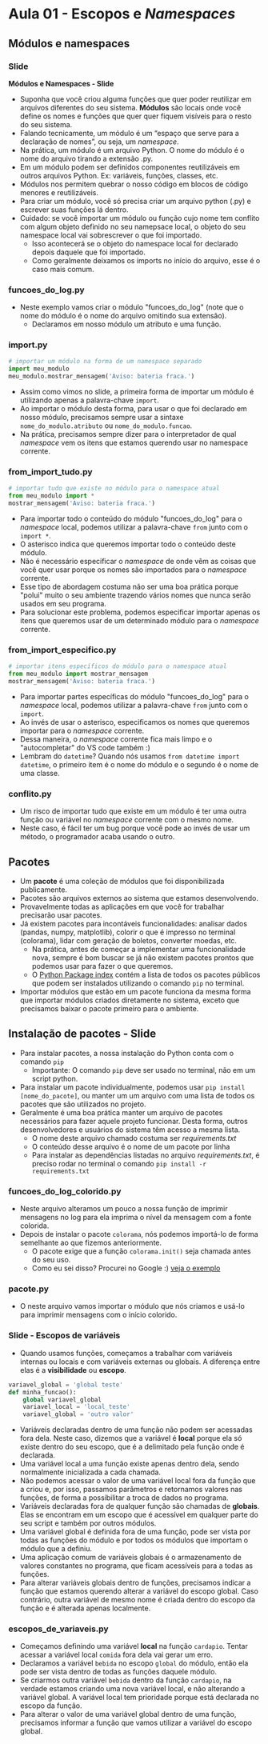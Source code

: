 # Aula 01 - Escopos e _Namespaces_

## Módulos e namespaces
### Slide
**Módulos e Namespaces - Slide**
* Suponha que você criou alguma funções que quer poder reutilizar em arquivos diferentes do seu sistema. **Módulos** são locais onde você define os nomes e funções que quer quer fiquem visíveis para o resto do seu sistema.
* Falando tecnicamente, um módulo é um “espaço que serve para a declaração de nomes”, ou seja, um _namespace_.
* Na prática, um módulo é um arquivo Python. O nome do módulo é o nome do arquivo tirando a extensão .py.
* Em um módulo podem ser definidos componentes reutilizáveis em outros arquivos Python. Ex: variáveis, funções, classes, etc.
* Módulos nos permitem quebrar o nosso código em blocos de código menores e reutilizáveis.
* Para criar um módulo, você só precisa criar um arquivo python (.py) e escrever suas funções lá dentro.
* Cuidado: se você importar um módulo ou função cujo nome tem conflito com algum objeto definido no seu namepsace local, o objeto do seu namespace local vai sobrescrever o que foi importado.
  * Isso acontecerá se o objeto do namespace local for declarado depois daquele que foi importado.
  * Como geralmente deixamos os imports no início do arquivo, esse é o caso mais comum.

### funcoes_do_log.py
* Neste exemplo vamos criar o módulo "funcoes_do_log" (note que o nome do módulo é o nome do arquivo omitindo sua extensão).
  * Declaramos em nosso módulo um atributo e uma função.

### import.py
```python
# importar um módulo na forma de um namespace separado
import meu_modulo
meu_modulo.mostrar_mensagem('Aviso: bateria fraca.')
```
* Assim como vimos no slide, a primeira forma de importar um módulo é utilizando apenas a palavra-chave `import`.
* Ao importar o módulo desta forma, para usar o que foi declarado em nosso módulo, precisamos sempre usar a sintaxe `nome_do_modulo.atributo` ou `nome_do_modulo.funcao`.
* Na prática, precisamos sempre dizer para o interpretador de qual _namespace_ vem os itens que estamos querendo usar no namespace corrente.
  

### from_import_tudo.py
```python
# importar tudo que existe no módulo para o namespace atual
from meu_modulo import *
mostrar_mensagem('Aviso: bateria fraca.')
```
* Para importar todo o conteúdo do módulo "funcoes_do_log" para o _namespace_ local, podemos utilizar a palavra-chave `from` junto com o `import *`.
* O asterisco indica que queremos importar todo o conteúdo deste módulo.
* Não é necessário especificar o _namespace_ de onde vêm as coisas que você quer usar porque os nomes são importados para o _namespace_ corrente.
* Esse tipo de abordagem costuma não ser uma boa prática porque "polui" muito o seu ambiente trazendo vários nomes que nunca serão usados em seu programa.
* Para solucionar este problema, podemos especificar importar apenas os itens que queremos usar de um determinado módulo para o _namespace_ corrente.

### from_import_especifico.py
```python
# importar itens específicos do módulo para o namespace atual
from meu_modulo import mostrar_mensagem
mostrar_mensagem('Aviso: bateria fraca.')
```
* Para importar partes específicas do módulo "funcoes_do_log" para o _namespace_ local, podemos utilizar a palavra-chave `from` junto com o `import`.
* Ao invés de usar o asterisco, especificamos os nomes que queremos importar para o _namespace_ corrente.
* Dessa maneira, o _namespace_ corrente fica mais limpo e o "autocompletar" do VS code também :)
* Lembram do `datetime`? Quando nós usamos `from datetime import datetime`, o primeiro item é o nome do módulo e o segundo é o nome de uma classe.

### conflito.py
* Um risco de importar tudo que existe em um módulo é ter uma outra função ou variável no _namespace_ corrente com o mesmo nome.
* Neste caso, é fácil ter um bug porque você pode ao invés de usar um método, o programador acaba usando o outro.

## Pacotes
* Um **pacote** é uma coleção de módulos que foi disponibilizada publicamente.
* Pacotes são arquivos externos ao sistema que estamos desenvolvendo.
* Provavelmente todas as aplicações em que você for trabalhar precisarão usar pacotes.
* Já existem pacotes para incontáveis funcionalidades: analisar dados (pandas, numpy, matplotlib), colorir o que é impresso no terminal (colorama), lidar com geração de boletos, converter moedas, etc.
  * Na prática, antes de começar a implementar uma funcionalidade nova, sempre é bom buscar se já não existem pacotes prontos que podemos usar para fazer o que queremos.
  * O [Python Package index](https://pypi.org/) contém a lista de todos os pacotes públicos que podem ser instalados utilizando o comando `pip` no terminal.
* Importar módulos que estão em um pacote funciona da mesma forma que importar módulos criados diretamente no sistema, exceto que precisamos baixar o pacote primeiro para o ambiente.

## Instalação de pacotes - Slide
* Para instalar pacotes, a nossa instalação do Python conta com o comando `pip`
  * Importante: O comando `pip` deve ser usado no terminal, não em um script python.
* Para instalar um pacote individualmente, podemos usar `pip install [nome_do_pacote]`, ou manter um um arquivo com uma lista de todos os pacotes que são utilizados no projeto.
* Geralmente é uma boa prática manter um arquivo de pacotes necessários para fazer aquele projeto funcionar. Desta forma, outros desenvolvedores e usuários do sistema têm acesso a mesma lista.
  * O nome deste arquivo chamado costuma ser _requirements.txt_
  * O conteúdo desse arquivo é o nome de um pacote por linha
  * Para instalar as dependências listadas no arquivo _requirements.txt_, é preciso rodar no terminal o comando `pip install -r requirements.txt`

### funcoes_do_log_colorido.py
* Neste arquivo alteramos um pouco a nossa função de imprimir mensagens no log para ela imprima o nível da mensagem com a fonte colorida.
* Depois de instalar o pacote `colorama`, nós podemos importá-lo de forma semelhante ao que fizemos anteriormente.
  * O pacote exige que a função `colorama.init()` seja chamada antes do seu uso.
  * Como eu sei disso? Procurei no Google :) [veja o exemplo](https://www.delftstack.com/pt/howto/python/python-print-colored-text/)

### pacote.py
* O neste arquivo vamos importar o módulo que nós criamos e usá-lo para imprimir mensagens com o início colorido.

### Slide - Escopos de variáveis
  * Quando usamos funções, começamos a trabalhar com variáveis internas ou locais e com variáveis externas ou globais. A diferença entre elas é a **visibilidade** ou **escopo**.
```python
variavel_global = 'global teste'
def minha_funcao():
    global variavel_global
    variavel_local = 'local_teste'
    variavel_global = 'outro valor'
```
  * Variáveis declaradas dentro de uma função não podem ser acessadas fora dela. Neste caso, dizemos que a variável é **local** porque ela só existe dentro do seu escopo, que é a delimitado pela função onde é declarada.
  * Uma variável local a uma função existe apenas dentro dela, sendo normalmente inicializada a cada chamada.
  * Não podemos acessar o valor de uma variável local fora da função que a criou e, por isso, passamos parâmetros e retornamos valores nas funções, de forma a possibilitar a troca de dados no programa.
  * Variáveis declaradas fora de qualquer função são chamadas de **globais**. Elas se encontram em um escopo que é acessível em qualquer parte do seu script e também por outros módulos.
  * Uma variável global é definida fora de uma função, pode ser vista por todas as funções do módulo e por todos os módulos que importam o módulo que a definiu.
  * Uma aplicação comum de variáveis globais é o armazenamento de valores constantes no programa, que ficam acessíveis para a todas as funções.
  * Para alterar variáveis globais dentro de funções, precisamos indicar a função que estamos querendo alterar a variável do escopo global. Caso contrário, outra variável de mesmo nome é criada dentro do escopo da função e é alterada apenas localmente.

### escopos_de_variaveis.py
  * Começamos definindo uma variável **local** na função `cardapio`. Tentar acessar a variável local `comida` fora dela vai gerar um erro.
  * Declaramos a variável `bebida` no escopo `global` do módulo, então ela pode ser vista dentro de todas as funções daquele módulo.
  * Se criarmos outra variável `bebida` dentro da função `cardapio`, na verdade estamos criando uma nova variável local, e não alterando a variável global. A variável local tem prioridade porque está declarada no escopo da função.
  * Para alterar o valor de uma variável global dentro de uma função, precisamos informar a função que vamos utilizar a variável do escopo global.
